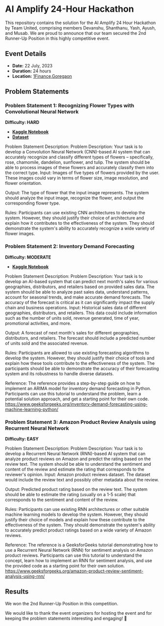 # AI Amplify 24-Hour Hackathon

This repository contains the solution for the AI Amplify 24 Hour Hackathon by Team United, comprising members Devanshu, Shanthanu, Yash, Ayush, and Musab. We are proud to announce that our team secured the 2nd Runner-Up Position in this highly competitive event.


## Event Details

- **Date:** 22 July, 2023
- **Duration:** 24 hours
- **Location:** [1Finance,Goregaon](https://www.google.com/maps/place/Lotus+Corporate+Park/@19.1447447,72.8554805,16.33z/data=!4m6!3m5!1s0x3be7b7b95e533c2d:0xc1ad242d613c1395!8m2!3d19.1449661!4d72.853261!16s%2Fg%2F11sxb56krv?entry=ttu)



## Problem Statements

### Problem Statement 1: Recognizing Flower Types with Convolutional Neural Network
**Difficulty: HARD**

- [**Kaggle Notebook**](https://www.kaggle.com/monumental610/yolo-v8-model-for-flower-classification)
- [**Dataset**](https://app.roboflow.com/team1-0gplr/flower-classification-gsskn/2)

Problem Statement Description: Problem Description: Your task is to develop a Convolution Neural Network (CNN)-based AI system that can accurately recognize and classify different types of flowers – specifically, rose, chamomile, dandelion, sunflower, and tulip. The system should be able to process images of these flowers and accurately classify them into the correct type.
Input: Images of five types of flowers provided by the user. These images could vary in terms of flower size, image resolution, and flower orientation.

Output: The type of flower that the input image represents. The system should analyze the input image, recognize the flower, and output the corresponding flower type.

Rules: Participants can use existing CNN architectures to develop the system. However, they should justify their choice of architecture and explain how it contributes to the effectiveness of the system. They should demonstrate the system's ability to accurately recognize a wide variety of flower images.

### Problem Statement 2: Inventory Demand Forecasting
**Difficulty: MODERATE**

- [**Kaggle Notebook**](https://www.kaggle.com/code/monumental610/dairy-goods-sales-forecasting-for-days-of-the-week)

Problem Statement Description: Problem Description: Your task is to develop an AI-based system that can predict next month's sales for various geographies, distributors, and retailers based on provided sales data. The system should be able to analyze past sales data, understand patterns, account for seasonal trends, and make accurate demand forecasts. The accuracy of the forecast is critical as it can significantly impact the supply chain and business operations.
Input: Historical sales data of different geographies, distributors, and retailers. This data could include information such as the number of units sold, revenue generated, time of year, promotional activities, and more.

Output: A forecast of next month's sales for different geographies, distributors, and retailers. The forecast should include a predicted number of units sold and the associated revenue.

Rules: Participants are allowed to use existing forecasting algorithms to develop the system. However, they should justify their choice of tools and explain how these tools contribute to the effectiveness of the system. The participants should be able to demonstrate the accuracy of their forecasting system and its robustness to handle diverse datasets.

Reference: The reference provides a step-by-step guide on how to implement an ARIMA model for inventory demand forecasting in Python. Participants can use this tutorial to understand the problem, learn a potential solution approach, and get a starting point for their own code.
https://www.geeksforgeeks.org/inventory-demand-forecasting-using-machine-learning-python/



### Problem Statement 3: Amazon Product Review Analysis using Recurrent Neural Network
**Difficulty: EASY**

Problem Statement Description: Problem Description: Your task is to develop a Recurrent Neural Network (RNN)-based AI system that can analyze product reviews on Amazon and predict the rating based on the review text. The system should be able to understand the sentiment and content of the review and estimate the rating that corresponds to the reviewer's opinion.
Input: Amazon product reviews dataset. The dataset would include the review text and possibly other metadata about the review.

Output: Predicted product rating based on the review text. The system should be able to estimate the rating (usually on a 1-5 scale) that corresponds to the sentiment and content of the review.

Rules: Participants can use existing RNN architectures or other suitable machine learning models to develop the system. However, they should justify their choice of models and explain how these contribute to the effectiveness of the system. They should demonstrate the system's ability to accurately predict product ratings based on a wide variety of Amazon reviews.

Reference: The reference is a GeeksforGeeks tutorial demonstrating how to use a Recurrent Neural Network (RNN) for sentiment analysis on Amazon product reviews. Participants can use this tutorial to understand the concept, learn how to implement an RNN for sentiment analysis, and use the provided code as a starting point for their own solution.
https://www.geeksforgeeks.org/amazon-product-review-sentiment-analysis-using-rnn/

## Results

We won the 2nd Runner-Up Position in this competition.



We would like to thank the event organizers for hosting the event and for keeping the problem statements interesting and engaging! 🚀
